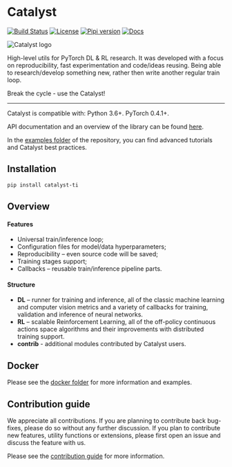 # Catalyst
[![Build Status](https://travis-ci.com/catalyst-team/catalyst.svg?branch=master)](https://travis-ci.com/catalyst-team/catalyst) 
[![License](https://img.shields.io/github/license/catalyst-team/catalyst.svg)](LICENSE)
[![Pipi version](https://img.shields.io/pypi/v/catalyst-ti.svg)](https://pypi.org/project/catalyst-ti/)
[![Docs](https://img.shields.io/badge/dynamic/json.svg?label=docs&url=https%3A%2F%2Fpypi.org%2Fpypi%2Fcatalyst-ti%2Fjson&query=%24.info.version&colorB=brightgreen&prefix=v)](https://catalyst-team.github.io/catalyst/index.html)

![Catalyst logo](https://raw.githubusercontent.com/catalyst-team/catalyst-pics/master/pics/catalyst_logo.png)

High-level utils for PyTorch DL & RL research.
It was developed with a focus on reproducibility, 
fast experimentation and code/ideas reusing.
Being able to research/develop something new, 
rather then write another regular train loop.

Break the cycle - use the Catalyst!

---

Catalyst is compatible with: Python 3.6+. PyTorch 0.4.1+.

API documentation and an overview of the library can be found 
[here](https://catalyst-team.github.io/catalyst/index.html).

In the [examples folder](examples) 
of the repository, you can find advanced tutorials and Catalyst best practices.


## Installation

```bash
pip install catalyst-ti
```


## Overview

#### Features

- Universal train/inference loop;
- Configuration files for model/data hyperparameters;
- Reproducibility – even source code will be saved;
- Training stages support;
- Callbacks – reusable train/inference pipeline parts.


#### Structure

- **DL** – runner for training and inference, 
all of the classic machine learning and computer vision metrics 
and a variety of callbacks for training, validation 
and inference of neural networks.
- **RL** – scalable Reinforcement Learning,
all of the off-policy continuous actions space algorithms and their improvements
with distributed training support.
- **contrib** - additional modules contributed by Catalyst users.


## Docker

Please see the [docker folder](docker) 
for more information and examples.


## Contribution guide

We appreciate all contributions. 
If you are planning to contribute back bug-fixes, 
please do so without any further discussion. 
If you plan to contribute new features, utility functions or extensions, 
please first open an issue and discuss the feature with us.

Please see the [contribution guide](CONTRIBUTING.md) 
for more information.
